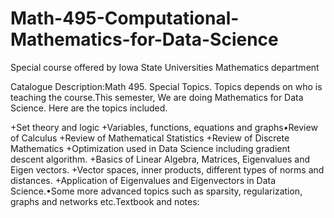 # Math-495-Computational-Mathematics-for-Data-Science
Special course offered by Iowa State Universities Mathematics department 

Catalogue Description:Math 495. Special Topics. Topics depends on who is teaching the course.This semester, We are doing Mathematics for Data Science.  Here are the topics included.

+Set theory and logic
+Variables, functions, equations and graphs•Review of Calculus
+Review of Mathematical Statistics
+Review of Discrete Mathematics
+Optimization used in Data Science including gradient descent algorithm.
+Basics of Linear Algebra, Matrices, Eigenvalues and Eigen vectors.
+Vector spaces, inner products, different types of norms and distances.
+Application of Eigenvalues and Eigenvectors in Data Science.•Some more advanced topics such as sparsity, regularization, graphs and networks etc.Textbook and notes:

